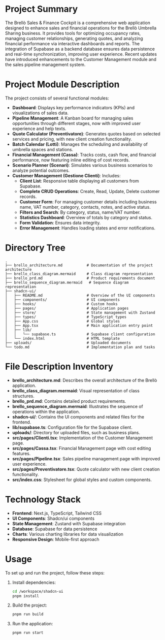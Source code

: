 # Project Summary
The Brellò Sales & Finance Cockpit is a comprehensive web application designed to enhance sales and financial operations for the Brellò Umbrella Sharing business. It provides tools for optimizing occupancy rates, managing customer relationships, generating quotes, and analyzing financial performance via interactive dashboards and reports. The integration of Supabase as a backend database ensures data persistence and real-time synchronization, improving user experience. Recent updates have introduced enhancements to the Customer Management module and the sales pipeline management system.

# Project Module Description
The project consists of several functional modules:
- **Dashboard**: Displays key performance indicators (KPIs) and visualizations of sales data.
- **Pipeline Management**: A Kanban board for managing sales opportunities through different stages, now with improved user experience and help texts.
- **Quote Calculator (Preventivatore)**: Generates quotes based on selected services and pricing, with new client creation functionality.
- **Batch Calendar (Lotti)**: Manages the scheduling and availability of umbrella spaces and stations.
- **Financial Management (Cassa)**: Tracks costs, cash flow, and financial performance, now featuring inline editing of cost records.
- **Scenario Planner (Scenari)**: Simulates various business scenarios to analyze potential outcomes.
- **Customer Management (Gestione Clienti)**: Includes:
  - **Client List**: Responsive table displaying all customers from Supabase.
  - **Complete CRUD Operations**: Create, Read, Update, Delete customer records.
  - **Customer Form**: For managing customer details including business name, VAT number, category, contacts, notes, and active status.
  - **Filters and Search**: By category, status, name/VAT number.
  - **Statistics Dashboard**: Overview of totals by category and status.
  - **Form Validation**: Ensures data integrity.
  - **Error Management**: Handles loading states and error notifications.

# Directory Tree
```
.
├── brello_architecture.md           # Documentation of the project architecture
├── brello_class_diagram.mermaid     # Class diagram representation
├── brello_prd.md                    # Product requirements document
├── brello_sequence_diagram.mermaid   # Sequence diagram representation
├── shadcn-ui/
│   ├── README.md                    # Overview of the UI components
│   ├── components/                  # UI components
│   ├── hooks/                       # Custom hooks
│   ├── pages/                       # Application pages
│   ├── store/                       # State management with Zustand
│   ├── types/                       # TypeScript types
│   ├── App.css                      # Global styles
│   ├── App.tsx                      # Main application entry point
│   ├── lib/
│   │   └── supabase.ts              # Supabase client configuration
│   └── index.html                   # HTML template
├── uploads/                         # Uploaded documents
└── todo.md                          # Implementation plan and tasks
```

# File Description Inventory
- **brello_architecture.md**: Describes the overall architecture of the Brellò application.
- **brello_class_diagram.mermaid**: Visual representation of class structures.
- **brello_prd.md**: Contains detailed product requirements.
- **brello_sequence_diagram.mermaid**: Illustrates the sequence of operations within the application.
- **shadcn-ui/**: Contains the UI components and related files for the frontend.
- **lib/supabase.ts**: Configuration file for the Supabase client.
- **uploads/**: Directory for uploaded files, such as business plans.
- **src/pages/Clienti.tsx**: Implementation of the Customer Management page.
- **src/pages/Cassa.tsx**: Financial Management page with cost editing features.
- **src/pages/Pipeline.tsx**: Sales pipeline management page with improved user experience.
- **src/pages/Preventivatore.tsx**: Quote calculator with new client creation functionality.
- **src/index.css**: Stylesheet for global styles and custom components.

# Technology Stack
- **Frontend**: Next.js, TypeScript, Tailwind CSS
- **UI Components**: Shadcn/ui components
- **State Management**: Zustand with Supabase integration
- **Database**: Supabase for data persistence
- **Charts**: Various charting libraries for data visualization
- **Responsive Design**: Mobile-first approach

# Usage
To set up and run the project, follow these steps:
1. Install dependencies:
   ```bash
   cd /workspace/shadcn-ui
   pnpm install
   ```
2. Build the project:
   ```bash
   pnpm run build
   ```
3. Run the application:
   ```bash
   pnpm run start
   ```
